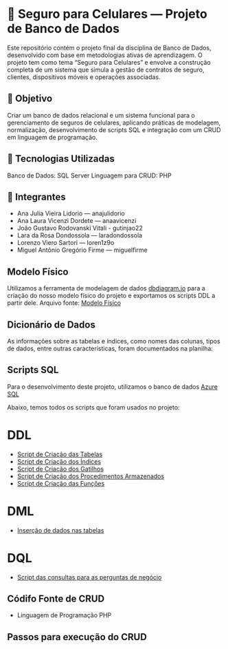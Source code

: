 # 📱 Seguro para Celulares — Projeto de Banco de Dados
Este repositório contém o projeto final da disciplina de Banco de Dados, desenvolvido com base em metodologias ativas de aprendizagem. O projeto tem como tema “Seguro para Celulares” e envolve a construção completa de um sistema que simula a gestão de contratos de seguro, clientes, dispositivos móveis e operações associadas.

## 🧠 Objetivo
Criar um banco de dados relacional e um sistema funcional para o gerenciamento de seguros de celulares, aplicando práticas de modelagem, normalização, desenvolvimento de scripts SQL e integração com um CRUD em linguagem de programação.

## 🔧 Tecnologias Utilizadas
Banco de Dados: SQL Server
Linguagem para CRUD: PHP

## 👥 Integrantes
- Ana Julia Vieira Lidorio — anajulidorio
- Ana Laura Vicenzi Dordete — anaavicenzi
- João Gustavo Rodovanski Vitali - gutinjao22
- Lara da Rosa Dondossola — laradondossola
- Lorenzo Viero Sartori — loren1z9o
- Miguel Antônio Gregório Firme — miguelfirme

## Modelo Físico
Utilizamos a ferramenta de modelagem de dados [dbdiagram.io](https://dbdiagram.io/) para a criação do nosso modelo físico do projeto e exportamos os scripts DDL a partir dele. 
Arquivo fonte: [Modelo Físico](https://dbdiagram.io/d/683508c16980ade2eb84272b) 

## Dicionário de Dados
As informações sobre as tabelas e índices, como nomes das colunas, tipos de dados, entre outras características, foram documentados na planilha: 

## Scripts SQL
Para o desenvolvimento deste projeto, utilizamos o banco de dados [Azure SQL](https://azure.microsoft.com/pt-br/products/azure-sql/database)

Abaixo, temos todos os scripts que foram usados no projeto:

# DDL
- [Script de Criação das Tabelas](https://github.com/MiguelFirme/TRAB.FINAL-DB-II/tree/main/scripts/DDL/tabelas)
- [Script de Criação dos Índices](https://github.com/MiguelFirme/TRAB.FINAL-DB-II/tree/main/scripts/DDL/indices)
- [Script de Criação dos Gatilhos](https://github.com/MiguelFirme/TRAB.FINAL-DB-II/tree/main/scripts/DDL/gatilhos)
- [Script de Criação dos Procedimentos Armazenados](https://github.com/MiguelFirme/TRAB.FINAL-DB-II/tree/main/scripts/DDL/procedimentos-armazenados)
- [Script de Criação das Funções](https://github.com/MiguelFirme/TRAB.FINAL-DB-II/tree/main/scripts/DDL/funcoes)

# DML 
- [Inserção de dados nas tabelas](https://github.com/MiguelFirme/TRAB.FINAL-DB-II/tree/main/scripts/DML)

# DQL
- [Script das consultas para as perguntas de negócio](https://github.com/MiguelFirme/TRAB.FINAL-DB-II/tree/main/scripts/DQL)

## Códifo Fonte de CRUD
- Linguagem de Programação PHP

## Passos para execução do CRUD
